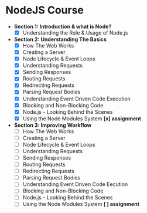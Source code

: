 # NodeJS Course

- **Section 1: Introduction & what is Node?**
  - [x] Understanding the Role & Usage of Node.js
- **Section 2: Understanding The Basics**
  - [x] How The Web Works
  - [x] Creating a Server
  - [x] Node Lifecycle & Event Loops
  - [x] Understanding Requests
  - [x] Sending Responses
  - [x] Routing Requests
  - [x] Redirecting Requests
  - [x] Parsing Request Bodies
  - [x] Understanding Event Driven Code Execution
  - [x] Blocking and Non-Blocking Code
  - [x] Node.js - Looking Behind the Scenes
  - [x] Using the Node Modules System
        **[x] assignment**
- **Section 3: Improving Workflow**
  - [ ] How The Web Works
  - [ ] Creating a Server
  - [ ] Node Lifecycle & Event Loops
  - [ ] Understanding Requests
  - [ ] Sending Responses
  - [ ] Routing Requests
  - [ ] Redirecting Requests
  - [ ] Parsing Request Bodies
  - [ ] Understanding Event Driven Code Eecution
  - [ ] Blocking and Non-Blocking Code
  - [ ] Node.js - Looking Behind the Scenes
  - [ ] Using the Node Modules System
        **[ ] assignment**

